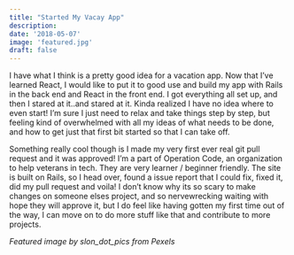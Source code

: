 ```yaml
---
title: "Started My Vacay App"
description: 
date: '2018-05-07'
image: 'featured.jpg'
draft: false
---
```


I have what I think is a pretty good idea for a vacation app. Now that I’ve learned React, I would like to put it to good use and build my app with Rails in the back end and React in the front end. I got everything all set up, and then I stared at it..and stared at it. Kinda realized I have no idea where to even start! I’m sure I just need to relax and take things step by step, but feeling kind of overwhelmed with all my ideas of what needs to be done, and how to get just that first bit started so that I can take off.

Something really cool though is I made my very first ever real git pull request and it was approved! I’m a part of Operation Code, an organization to help veterans in tech. They are very learner / beginner friendly. The site is built on Rails, so I head over, found a issue report that I could fix, fixed it, did my pull request and voila! I don’t know why its so scary to make changes on someone elses project, and so nervewrecking waiting with hope they will approve it, but I do feel like having gotten my first time out of the way, I can move on to do more stuff like that and contribute to more projects.

*Featured image by slon_dot_pics from Pexels*
